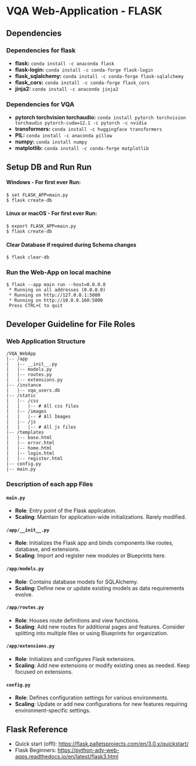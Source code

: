 # VQA Web-Application - FLASK 

## Dependencies

### Dependencies for flask
* **flask:** ```conda install -c anaconda flask```
* **flask-login:** ```conda install -c conda-forge flask-login```
* **flask_sqlalchemy:** ```conda install -c conda-forge flask-sqlalchemy```
* **flask_cors:** ```conda install -c conda-forge flask_cors```
* **jinja2:** ```conda install -c anaconda jinja2```

### Dependencies for VQA
* **pytorch torchvision torchaudio:** ```conda install pytorch torchvision torchaudio pytorch-cuda=12.1 -c pytorch -c nvidia```
* **transformers:** ```conda install -c huggingface transformers```
* **PIL:**  ```conda install -c anaconda pillow```
* **numpy:**  ```conda install numpy```  
* **matplotlib:** ```conda install -c conda-forge matplotlib```

## Setup DB and Run Run

#### Windows - For first ever Run:
```
$ set FLASK_APP=main.py
$ flask create-db
```

####  Linux or macOS - For first ever Run:

```
$ export FLASK_APP=main.py
$ flask create-db
```
####  Clear Database if required during Schema changes
```
$ flask clear-db
```

### Run the Web-App on local machine

```
$ flask --app main run --host=0.0.0.0
 * Running on all addresses (0.0.0.0)
 * Running on http://127.0.0.1:5000
 * Running on http://10.0.0.160:5000
 Press CTRL+C to quit

```

## Developer Guideline for File Roles

### Web Application Structure
```
/VQA_WebApp
|-- /app
|   |-- __init__.py
|   |-- models.py
|   |-- routes.py
|   |-- extensions.py
|-- /instance
|   |-- vqa_users.db
|-- /static
|   |-- /css
|   |   |-- # All css files
|   |-- /images
|   |   |-- # All Images
|   |-- /js
|   |   |-- # All js files
|-- /templates
|   |-- base.html
|   |-- error.html
|   |-- home.html
|   |-- login.html
|   |-- register.html
|-- config.py
|-- main.py
```

### Description of each app Files 

#### `main.py`
- **Role**: Entry point of the Flask application.
- **Scaling**: Maintain for application-wide initializations. Rarely modified.

#### `/app/__init__.py`
- **Role**: Initializes the Flask app and binds components like routes, database, and extensions.
- **Scaling**: Import and register new modules or Blueprints here.

#### `/app/models.py`
- **Role**: Contains database models for SQLAlchemy.
- **Scaling**: Define new or update existing models as data requirements evolve.

#### `/app/routes.py`
- **Role**: Houses route definitions and view functions.
- **Scaling**: Add new routes for additional pages and features. Consider splitting into multiple files or using Blueprints for organization.

#### `/app/extensions.py`
- **Role**: Initializes and configures Flask extensions.
- **Scaling**: Add new extensions or modify existing ones as needed. Keep focused on extensions.

#### `config.py`
- **Role**: Defines configuration settings for various environments.
- **Scaling**: Update or add new configurations for new features requiring environment-specific settings.


## Flask Reference
* Quick start (offl): https://flask.palletsprojects.com/en/3.0.x/quickstart/
* Flask Beginners: https://python-adv-web-apps.readthedocs.io/en/latest/flask3.html